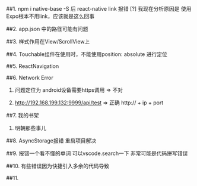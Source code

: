 ##1. npm i native-base -S 后 react-native link 报错 [?]
我现在分析原因是 使用Expo根本不用link，应该就是这么回事

##2. app.json 中的路径可能有问题

##3. 样式作用在View/ScrollView上

##4. Touchable组件在使用时，不能使用position: absolute 进行定位

##5. ReactNavigation

##6. Network Error
1. 问题定位为 android设备需要https调用 => 不对

2. http://192.168.199.132:9999/api/test => 正确 http:// + ip + port

##7. 我的书架
1. 明朝那些事儿

##8. AsyncStorage报错
重启项目解决

##9. 报错一个看不懂的单词 可以vscode.search一下 非常可能是代码拼写错误

##10. 有些错误因为快捷引入多余的代码导致

##11. 

